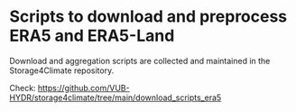 # Scripts to download and preprocess ERA5 and ERA5-Land
 
Download and aggregation scripts are collected and maintained in the Storage4Climate repository. 

Check: https://github.com/VUB-HYDR/storage4climate/tree/main/download_scripts_era5

